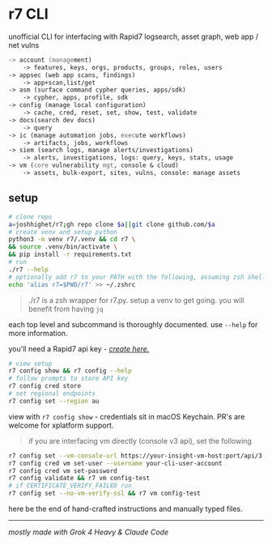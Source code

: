 # r7 CLI

unofficial CLI for interfacing with Rapid7 logsearch, asset graph, web app / net vulns

```zsh
-> account (management)
    -> features, keys, orgs, products, groups, roles, users
-> appsec (web app scans, findings)
    -> app+scan,list/get
-> asm (surface command cypher queries, apps/sdk)
    -> cypher, apps, profile, sdk
-> config (manage local configuration)
    -> cache, cred, reset, set, show, test, validate
-> docs(search dev docs)
    -> query
-> ic (manage automation jobs, execute workflows)
    -> artifacts, jobs, workflows
-> siem (search logs, manage alerts/investigations)
    -> alerts, investigations, logs: query, keys, stats, usage
-> vm (core vulnerability mgt, console & cloud)
    -> assets, bulk-export, sites, vulns, console: manage assets
```

## setup

```bash
# clone repo
a=joshhighet/r7;gh repo clone $a||git clone github.com/$a
# create venv and setup python
python3 -m venv r7/.venv && cd r7 \
&& source .venv/bin/activate \
&& pip install -r requirements.txt
# run
./r7 --help
# optionally add r7 to your PATH with the following, assuming zsh shell
echo 'alias r7=$PWD/r7' >> ~/.zshrc
```

> ./r7 is a zsh wrapper for r7.py. setup a venv to get going. you will benefit from having `jq`

each top level and subcommand is thoroughly documented. use `--help` for more information.

you'll need a Rapid7 api key - _[create here.](https://insight.rapid7.com/platform#/administration/apiKeyManagement/user)_

```bash
# view setup
r7 config show && r7 config --help
# follow prompts to store API key
r7 config cred store
# set regional endpoints
r7 config set --region au
```

view with `r7 config show` - credentials sit in macOS Keychain. PR's are welcome for xplatform support.

> if you are interfacing vm directly (console v3 api), set the following

   ```bash
   r7 config set --vm-console-url https://your-insight-vm-host:port/api/3
   r7 config cred vm set-user --username your-cli-user-account
   r7 config cred vm set-password
   r7 config validate && r7 vm config-test
   # if CERTIFICATE_VERIFY_FAILED run
   r7 config set --no-vm-verify-ssl && r7 vm config-test
   ```

here be the end of hand-crafted instructions and manually typed files.

---

_mostly made with Grok 4 Heavy & Claude Code_
